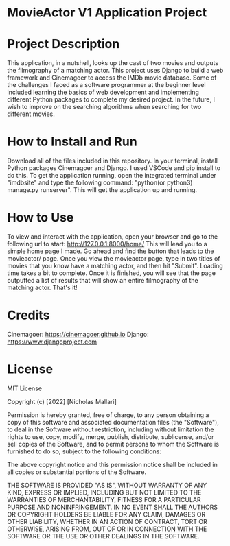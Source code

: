 # MovieActor V1 Application Project
# Project Description
This application, in a nutshell, looks up the cast of two movies and outputs the filmography of a matching actor.
This project uses Django to build a web framework and Cinemagoer to access the IMDb movie database.
Some of the challenges I faced as a software programmer at the beginner level included learning the basics of web development and implementing different Python packages to complete my desired project. In the future, I wish to improve on the searching algorithms when searching for two different movies.
# How to Install and Run
Download all of the files included in this repository.
In your terminal, install Python packages Cinemagoer and Django. I used VSCode and pip install to do this.
To get the application running, open the integrated terminal under "imdbsite" and type the following command: "python(or python3) manage.py runserver".
This will get the application up and running.
# How to Use
To view and interact with the application, open your browser and go to the following url to start:
http://127.0.0.1:8000/home/
This will lead you to a simple home page I made. Go ahead and find the button that leads to the movieactor/ page.
Once you view the movieactor page, type in two titles of movies that you know have a matching actor, and then hit "Submit". Loading time takes a bit to complete.
Once it is finished, you will see that the page outputted a list of results that will show an entire filmography of the matching actor.
That's it!
# Credits
Cinemagoer: https://cinemagoer.github.io
Django: https://www.djangoproject.com
# License
MIT License

Copyright (c) [2022] [Nicholas Mallari]

Permission is hereby granted, free of charge, to any person obtaining a copy
of this software and associated documentation files (the "Software"), to deal
in the Software without restriction, including without limitation the rights
to use, copy, modify, merge, publish, distribute, sublicense, and/or sell
copies of the Software, and to permit persons to whom the Software is
furnished to do so, subject to the following conditions:

The above copyright notice and this permission notice shall be included in all
copies or substantial portions of the Software.

THE SOFTWARE IS PROVIDED "AS IS", WITHOUT WARRANTY OF ANY KIND, EXPRESS OR
IMPLIED, INCLUDING BUT NOT LIMITED TO THE WARRANTIES OF MERCHANTABILITY,
FITNESS FOR A PARTICULAR PURPOSE AND NONINFRINGEMENT. IN NO EVENT SHALL THE
AUTHORS OR COPYRIGHT HOLDERS BE LIABLE FOR ANY CLAIM, DAMAGES OR OTHER
LIABILITY, WHETHER IN AN ACTION OF CONTRACT, TORT OR OTHERWISE, ARISING FROM,
OUT OF OR IN CONNECTION WITH THE SOFTWARE OR THE USE OR OTHER DEALINGS IN THE
SOFTWARE.
